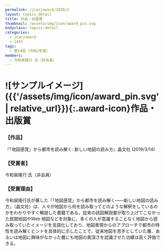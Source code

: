 ```yaml
---
permalink: /jcacjaward/2020/2
layout: topics_detail
title: 作品・出版賞
thumbnail: /assets/img/icon/award_pin.svg
bodyclass: topics-detail
categories:
  - jcacjaward
  - 14th
tags:
  - 第14回（令和2年度）
members:
  - 今和泉隆行 氏（非会員）
---
```


# ![サンプルイメージ]({{'/assets/img/icon/award_pin.svg' | relative_url}}){:.award-icon}作品・出版賞

### 【作品】

『「地図感覚」から都市を読み解く: 新しい地図の読み方』晶文社 (2019/3/14)

### 【受賞者】

今和泉隆行 氏（非会員）

### 【受賞理由】

今和泉隆行氏が著した『「地図感覚」から都市を読み解く――新しい地図の読み方』（晶文社）は、人々が地図から何を読み取ってどのような解釈をしているのかをわかりやすく解説した書籍である。従来の読図解説書が取り上げてこなかった民間地図やWeb 地図などを対象に、多くの人が意識することなく地図から読み取っていたイメージを言語化しており、地図表現からのアプローチで都市の特性を読み解くヒントを具体的に示したことで、従来地図を苦手としていた層、あるいは地図に興味がなかった層にも地図の奥深さを認識させた功績は高く評価できる。
